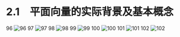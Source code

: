 # 2.1　平面向量的实际背景及基本概念

96
![96](../../book/人教版高中数学A版必修4/人教版高中数学A版必修4_96.png)
97
![97](../../book/人教版高中数学A版必修4/人教版高中数学A版必修4_97.png)
98
![98](../../book/人教版高中数学A版必修4/人教版高中数学A版必修4_98.png)
99
![99](../../book/人教版高中数学A版必修4/人教版高中数学A版必修4_99.png)
100
![100](../../book/人教版高中数学A版必修4/人教版高中数学A版必修4_100.png)
101
![101](../../book/人教版高中数学A版必修4/人教版高中数学A版必修4_101.png)
102
![102](../../book/人教版高中数学A版必修4/人教版高中数学A版必修4_102.png)
